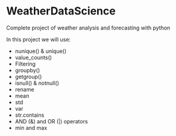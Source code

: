 # WeatherDataScience
Complete project of weather analysis and forecasting with python 

In this project we will use:
- nunique() & unique()
- value_counts()
- Filtering
- groupby()
- getgroup()
- isnull() & notnull()
- rename
- mean
- std
- var
- str.contains
- AND (&) and OR (|) operators
- min and max
